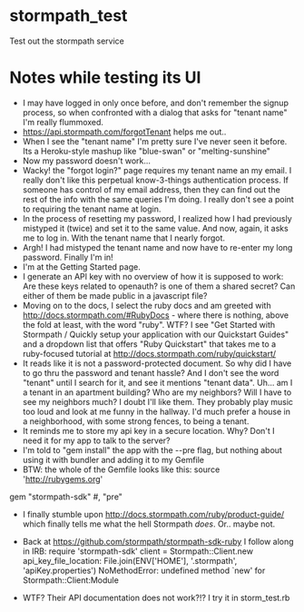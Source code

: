 stormpath_test
==============

Test out the stormpath service

# Notes while testing its UI
- I may have logged in only once before, and don't remember the signup process, so when confronted with a dialog that asks for "tenant name" I'm really flummoxed.
- https://api.stormpath.com/forgotTenant helps me out..
- When I see the "tenant name" I'm pretty sure I've never seen it before. Its a Heroku-style mashup like "blue-swan" or "melting-sunshine"
- Now my password doesn't work...
- Wacky! the "forgot login?" page requires my tenant name an my email. I really don't like this perpetual know-3-things authentication process. If someone has control of my email address, then they can find out the rest of the info with the same queries I'm doing. I really don't see a point to requiring the tenant name at login.
- In the process of resetting my password, I realized how I had previously mistyped it (twice) and set it to the same value. And now, again, it asks me to log in. With the tenant name that I nearly forgot.
- Argh! I had mistyped the tenant name and now have to re-enter my long password. Finally I'm in!
- I'm at the Getting Started page. 
- I generate an API key with no overview of how it is supposed to work: Are these keys related to openauth? is one of them a shared secret? Can either of them be made public in a javascript file?
- Moving on to the docs, I select the ruby docs and am greeted with http://docs.stormpath.com/#RubyDocs - where there is nothing, above the fold at least, with the word "ruby". WTF? I see "Get Started with Stormpath / Quickly setup your application with our Quickstart Guides" and a dropdown list that offers "Ruby Quickstart" that takes me to a ruby-focused tutorial at http://docs.stormpath.com/ruby/quickstart/
- It reads like it is not a password-protected document. So why did I have to go thru the password and tenant hassle? And I don't see the word "tenant" until I search for it, and see it mentions "tenant data". Uh... am I a tenant in an apartment building? Who are my neighbors? Will I have to see my neighbors much? I doubt I'll like them. They probably play music too loud and look at me funny in the hallway. I'd much prefer a house in a neighborhood, with some strong fences, to being a tenant.
- It reminds me to store my api key in a secure location. Why? Don't I need it for my app to talk to the server?
- I'm told to "gem install" the app with the --pre flag, but nothing about using it with bundler and adding it to my Gemfile
- BTW: the whole of the Gemfile looks like this:
source 'http://rubygems.org'

gem "stormpath-sdk"  #, "pre"

- I finally stumble upon http://docs.stormpath.com/ruby/product-guide/ which finally tells me what the hell Stormpath *does*. Or.. maybe not.

- Back at https://github.com/stormpath/stormpath-sdk-ruby I follow along in IRB:
require 'stormpath-sdk'
client = Stormpath::Client.new api_key_file_location: File.join(ENV['HOME'], '.stormpath', 'apiKey.properties')
NoMethodError: undefined method `new' for Stormpath::Client:Module

- WTF? Their API documentation does not work?!? I try it in storm_test.rb
 

